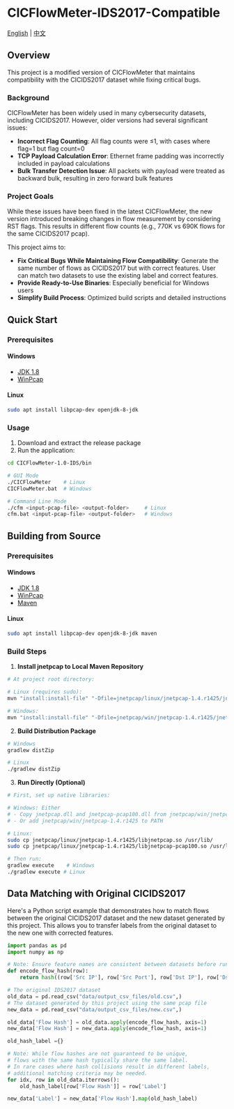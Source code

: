 # CICFlowMeter-IDS2017-Compatible

[English](README.md) | [中文](README_zh.md)

## Overview
This project is a modified version of CICFlowMeter that maintains compatibility with the CICIDS2017 dataset while fixing critical bugs.

### Background
CICFlowMeter has been widely used in many cybersecurity datasets, including CICIDS2017. However, older versions had several significant issues:

- **Incorrect Flag Counting**: All flag counts were ≤1, with cases where flag=1 but flag count=0
- **TCP Payload Calculation Error**: Ethernet frame padding was incorrectly included in payload calculations
- **Bulk Transfer Detection Issue**: All packets with payload were treated as backward bulk, resulting in zero forward bulk features

### Project Goals
While these issues have been fixed in the latest CICFlowMeter, the new version introduced breaking changes in flow measurement by considering RST flags. This results in different flow counts (e.g., 770K vs 690K flows for the same CICIDS2017 pcap).

This project aims to:
- **Fix Critical Bugs While Maintaining Flow Compatibility**: Generate the same number of flows as CICIDS2017 but with correct features. User can match two datasets to use the existing label and correct features.
- **Provide Ready-to-Use Binaries**: Especially beneficial for Windows users
- **Simplify Build Process**: Optimized build scripts and detailed instructions

## Quick Start

### Prerequisites

#### Windows
- [JDK 1.8](https://www.oracle.com/java/technologies/downloads/#java8)
- [WinPcap](https://www.winpcap.org/)

#### Linux
```bash
sudo apt install libpcap-dev openjdk-8-jdk
```

### Usage
1. Download and extract the release package
2. Run the application:
```bash
cd CICFlowMeter-1.0-IDS/bin

# GUI Mode
./CICFlowMeter    # Linux
CICFlowMeter.bat  # Windows

# Command Line Mode
./cfm <input-pcap-file> <output-folder>     # Linux
cfm.bat <input-pcap-file> <output-folder>   # Windows
```

## Building from Source

### Prerequisites

#### Windows
- [JDK 1.8](https://www.oracle.com/java/technologies/downloads/#java8)
- [WinPcap](https://www.winpcap.org/)
- [Maven](https://maven.apache.org/)

#### Linux
```bash
sudo apt install libpcap-dev openjdk-8-jdk maven
```

### Build Steps

1. **Install jnetpcap to Local Maven Repository**
```bash
# At project root directory:

# Linux (requires sudo):
mvn "install:install-file" "-Dfile=jnetpcap/linux/jnetpcap-1.4.r1425/jnetpcap.jar" "-DgroupId=org.jnetpcap" "-DartifactId=jnetpcap" "-Dversion=1.4.1" "-Dpackaging=jar"

# Windows:
mvn "install:install-file" "-Dfile=jnetpcap/win/jnetpcap-1.4.r1425/jnetpcap.jar" "-DgroupId=org.jnetpcap" "-DartifactId=jnetpcap" "-Dversion=1.4.1" "-Dpackaging=jar"
```

2. **Build Distribution Package**
```bash
# Windows
gradlew distZip

# Linux
./gradlew distZip
```

3. **Run Directly (Optional)**
```bash
# First, set up native libraries:

# Windows: Either
# - Copy jnetpcap.dll and jnetpcap-pcap100.dll from jnetpcap/win/jnetpcap-1.4.r1425/ to C:\Windows\System32
# - Or add jnetpcap/win/jnetpcap-1.4.r1425 to PATH

# Linux:
sudo cp jnetpcap/linux/jnetpcap-1.4.r1425/libjnetpcap.so /usr/lib/
sudo cp jnetpcap/linux/jnetpcap-1.4.r1425/libjnetpcap-pcap100.so /usr/lib/

# Then run:
gradlew execute    # Windows
./gradlew execute # Linux
```

## Data Matching with Original CICIDS2017
Here's a Python script example that demonstrates how to match flows between the original CICIDS2017 dataset and the new dataset generated by this project. This allows you to transfer labels from the original dataset to the new one with corrected features.

```python
import pandas as pd
import numpy as np

# Note: Ensure feature names are consistent between datasets before running this script
def encode_flow_hash(row):
    return hash((row['Src IP'], row['Src Port'], row['Dst IP'], row['Dst Port'], row['Protocol'],row['Flow Duration'],row['Total Fwd Packet'],row['Total Bwd packets']))

# The original IDS2017 dataset
old_data = pd.read_csv("data/output_csv_files/old.csv",)
# The dataset generated by this project using the same pcap file
new_data = pd.read_csv("data/output_csv_files/new.csv",)

old_data['Flow Hash'] = old_data.apply(encode_flow_hash, axis=1)
new_data['Flow Hash'] = new_data.apply(encode_flow_hash, axis=1)

old_hash_label ={}

# Note: While flow hashes are not guaranteed to be unique,
# flows with the same hash typically share the same label.
# In rare cases where hash collisions result in different labels,
# additional matching criteria may be needed.
for idx, row in old_data.iterrows():
    old_hash_label[row['Flow Hash']] = row['Label']

new_data['Label'] = new_data['Flow Hash'].map(old_hash_label)
```





